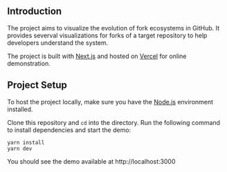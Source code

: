 ## Introduction

The project aims to visualize the evolution of fork ecosystems in GitHub. It provides severval visualizations for forks of a target repository to help developers understand the system.

The project is built with [Next.js](https://nextjs.org/) and hosted on [Vercel](https://vercel.com) for online demonstration.

## Project Setup

To host the project locally, make sure you have the [Node.js](https://nodejs.org/) environment installed.

Clone this repository and `cd` into the directory. Run the following command to install dependencies and start the demo:

```
yarn install
yarn dev
```

You should see the demo available at http://localhost:3000
